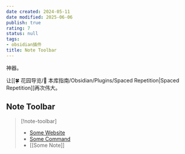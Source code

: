 ```yaml
---
date created: 2024-05-11
date modified: 2025-06-06
publish: true
rating: 7
status: null
tags:
- obsidian插件
title: Note Toolbar
---
```

神器。

让[[🍀 花园导览/🧰 本库指南/Obsidian/Plugins/Spaced Repetition\|Spaced Repetition]]再次伟大。

## Note Toolbar

> [!note-toolbar]
> - [Some Website](https://google.com)
> - [Some Command](obsidian://...)
> - [[Some Note]]
